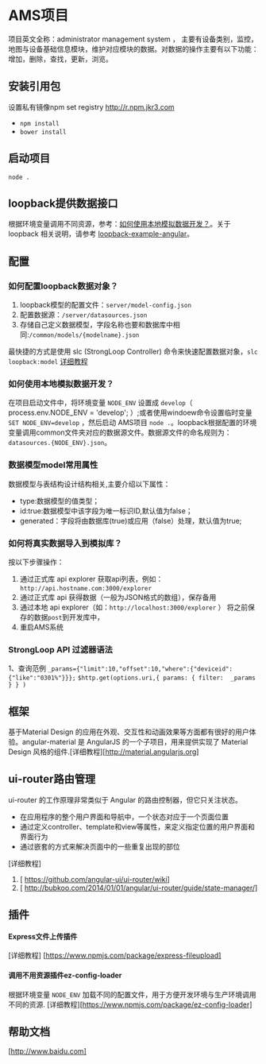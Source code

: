 # AMS项目 
项目英文全称：administrator management system ， 主要有设备类别，监控，地图与设备基础信息模块，维护对应模块的数据。对数据的操作主要有以下功能：增加，删除，查找，更新，浏览。

## 安装引用包
设置私有镜像npm set registry http://r.npm.jkr3.com
+ `npm install`
+ `bower install`

## 启动项目
`node .`

## loopback提供数据接口
根据环境变量调用不同资源，参考：[如何使用本地模拟数据开发？](#develop-event)。关于 loopback 相关说明，请参考 [loopback-example-angular](https://github.com/strongloop/loopback-example-angular)。
## 配置

### 如何配置loopback数据对象？
1. loopback模型的配置文件：`server/model-config.json`
2. 配置数据源：`/server/datasources.json` 
3. 存储自己定义数据模型，字段名称也要和数据库中相同:`/common/models/{modelname}.json`

最快捷的方式是使用 slc (StrongLoop Controller) 命令来快速配置数据对象，`slc loopback:model`
[详细教程](https://docs.strongloop.com/display/public/LB/Tutorial%3A+model+relations#Tutorial:modelrelations-Createmodels)

### 如何使用本地模拟数据开发？
在项目启动文件中，将环境变量 `NODE_ENV` 设置成 `develop`（ process.env.NODE_ENV = 'develop'; ）;或者使用windoew命令设置临时变量 `SET NODE_ENV=develop` ，然后启动 AMS项目 `node .`。loopback根据配置的环境变量调用common文件夹对应的数据源文件。数据源文件的命名规则为：`datasources.{NODE_ENV}.json`。

### 数据模型model常用属性
数据模型与表结构设计结构相关,主要介绍以下属性：
+ type:数据模型的值类型；
+ id:true:数据模型中该字段为唯一标识ID,默认值为false；
+ generated：字段将由数据库(true)或应用（false）处理，默认值为true; 

### 如何将真实数据导入到模拟库？
按以下步骤操作：

1. 通过正式库 api explorer 获取api列表，例如：`http://api.hostname.com:3000/explorer` 
2. 通过正式库 api 获得数据（一般为JSON格式的数组），保存备用
3. 通过本地 api explorer（如：`http://localhost:3000/explorer` ） 将之前保存的数据`post`到开发库中，
4. 重启AMS系统

### StrongLoop API 过滤器语法
1、查询范例
  `_params={"limit":10,"offset":10,"where":{"deviceid":{"like":"0301%"}}};`
` $http.get(options.uri,{ params: { filter:  _params } } ) ` 
## 框架
基于Material Design 的应用在外观、交互性和动画效果等方面都有很好的用户体验。angular-material 是 AngularJS 的一个子项目，用来提供实现了 Material Design 风格的组件.[详细教程][http://material.angularjs.org]

## ui-router路由管理 

ui-router 的工作原理非常类似于 Angular 的路由控制器，但它只关注状态。

+ 在应用程序的整个用户界面和导航中，一个状态对应于一个页面位置
+ 通过定义controller、template和view等属性，来定义指定位置的用户界面和界面行为
+ 通过嵌套的方式来解决页面中的一些重复出现的部位 

[详细教程]

1. [ https://github.com/angular-ui/ui-router/wiki]
2. [ http://bubkoo.com/2014/01/01/angular/ui-router/guide/state-manager/] 

## 插件

#### ​Express文件上传插件 
[详细教程] [https://www.npmjs.com/package/express-fileupload]
#### 调用不用资源插件ez-config-loader
根据环境变量 `NODE_ENV` 加载不同的配置文件，用于方便开发环境与生产环境调用不同的资源.
[详细教程][https://www.npmjs.com/package/ez-config-loader]

## 帮助文档

[http://www.baidu.com]